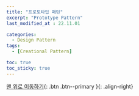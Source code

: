 ```yaml
---
title: "프로토타입 패턴"
excerpt: "Prototype Pattern"
last_modified_at : 22.11.01

categories:
  - Design Pattern
tags:
  - [Creational Pattern]

toc: true
toc_sticky: true
---
```



[맨 위로 이동하기](#){: .btn .btn--primary }{: .align-right}